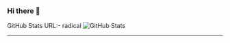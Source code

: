 ### Hi there 👋

<!--
**MLeys/MLeys** is a ✨ _special_ ✨ repository because its `README.md` (this file) appears on your GitHub profile.

Here are some ideas to get you started:

- 🔭 I’m currently working on ...
- 🌱 I’m currently learning ...
- 👯 I’m looking to collaborate on ...
- 🤔 I’m looking for help with ...
- 💬 Ask me about ...
- 📫 How to reach me: ...
- 😄 Pronouns: ...
- ⚡ Fun fact: ...
-->

GitHub Stats URL:-
radical
![GitHub Stats](https://github-readme-stats.vercel.app/api?username=mleys&theme=highcontrast)
***
<!-- dark
![GitHub Stats](https://github-readme-stats.vercel.app/api?username=mleys&theme=dark)
***
tokyo
![GitHub Stats](https://github-readme-stats.vercel.app/api?username=mleys&theme=tokyonight)
***
onedard
![GitHub Stats](https://github-readme-stats.vercel.app/api?username=mleys&theme=onedark)
***
synth
![GitHub Stats](https://github-readme-stats.vercel.app/api?username=mleys&theme=synthwave) -->
